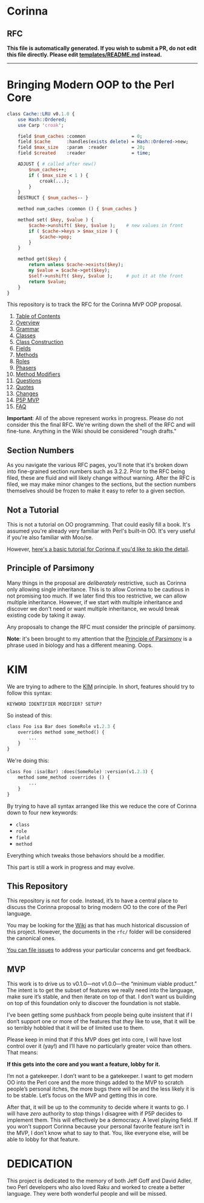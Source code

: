 # Corinna

## RFC

**This file is automatically generated. If you wish to submit a PR, do not
edit this file directly. Please edit
[templates/README.md](https://github.com/Ovid/Cor/tree/master/templates/README.md) instead.**

---

# Bringing Modern OOP to the Perl Core

```perl
class Cache::LRU v0.1.0 {
    use Hash::Ordered;
    use Carp 'croak';

    field $num_caches :common                 = 0;
    field $cache      :handles(exists delete) = Hash::Ordered->new;
    field $max_size   :param  :reader         = 20;
    field $created    :reader                 = time;

    ADJUST { # called after new()
        $num_caches++;
        if ( $max_size < 1 ) {
            croak(...);
        }
    }
    DESTRUCT { $num_caches-- }

    method num_caches :common () { $num_caches }

    method set( $key, $value ) {
        $cache->unshift( $key, $value );    # new values in front
        if ( $cache->keys > $max_size ) {
            $cache->pop;
        }
    }

    method get($key) {
        return unless $cache->exists($key);
        my $value = $cache->get($key);
        $self->unshift( $key, $value );     # put it at the front
        return $value;
    }
}
```

This repository is to track the RFC for the Corinna MVP OOP proposal.

1. [Table of Contents](rfc/toc.md)
2. [Overview](rfc/overview.md)
3. [Grammar](rfc/grammar.md)
4. [Classes](rfc/classes.md)
5. [Class Construction](rfc/class-construction.md)
6. [Fields](rfc/attributes.md)
7. [Methods](rfc/methods.md)
8. [Roles](rfc/roles.md)
9. [Phasers](rfc/phasers.md)
10. [Method Modifiers](rfc/method-modifiers.md)
11. [Questions](rfc/questions.md)
12. [Quotes](rfc/quotes.md)
13. [Changes](rfc/major-changes.md)
14. [P5P MVP](rfc/mvp.md)
15. [FAQ](rfc/faq.md)


**Important**: All of the above represent works in progress. Please do not
consider this the final RFC. We're writing down the shell of the RFC and will
fine-tune. Anything in the Wiki should be considered "rough drafts."

## Section Numbers

As you navigate the various RFC pages, you'll note that it's broken down into
fine-grained section numbers such as 3.2.2. Prior to the RFC being filed,
these are fluid and will likely change without warning. After the RFC is
filed, we may make minor changes to the sections, but the section numbers
themselves should be frozen to make it easy to refer to a given section.

## Not a Tutorial

This is not a tutorial on OO programming. That could easily fill a book. It's
assumed you're already very familiar with Perl's built-in OO. It's very useful
if you're also familiar with Moo/se.

However, [here's a basic tutorial for Corinna if you'd like to skip the
detail](https://github.com/Ovid/Cor/blob/master/pod/perlclasstut.pod).

## Principle of Parsimony

Many things in the proposal are _deliberately_ restrictive, such as Corinna
only allowing single inheritance. This is to allow Corinna to be cautious in
not promising too much. If we later find this too restrictive, we can allow
multiple inheritance. However, if we start with multiple inheritance and
discover we don't need or want multiple inheritance, we would break existing
code by taking it away.

Any proposals to change the RFC must consider the principle of parsimony.

**Note**: it's been brought to my attention that the [Principle of
Parsimony](https://www.oxfordreference.com/display/10.1093/oi/authority.20110803100346221)
is a phrase used in biology and has a different meaning. Oops.

# KIM

We are trying to adhere to the
[KIM](https://ovid.github.io/articles/language-design-consistency.html)
principle. In short, features should try to follow this syntax:

```
KEYWORD IDENTIFIER MODIFIER? SETUP?
```

So instead of this:

```perl
class Foo isa Bar does SomeRole v1.2.3 {
    overrides method some_method() {
        ...
    }
}
```

We're doing this:

```perl
class Foo :isa(Bar) :does(SomeRole) :version(v1.2.3) {
    method some_method :overrides () {
        ...
    }
}
```

By trying to have all syntax arranged like this we reduce the core of Corinna
down to four new keywords:

* `class`
* `role`
* `field`
* `method`

Everything which tweaks those behaviors should be a modifier.

This part is still a work in progress and may evolve.

## This Repository

This repository is not for code. Instead, it’s to have a central place to
discuss the Corinna proposal to bring modern OO to the core of the Perl
language. 

You may be looking for the [Wiki](https://github.com/Ovid/Cor/wiki) as that
has much historical discussion of this project. However, the documents in the
`rfc/` folder will be considered the canonical ones.

[You can file issues](https://github.com/Ovid/Cor/issues) to address your
particular concerns and get feedback.

## MVP

This work is to drive us to v0.1.0—not v1.0.0—the “minimum viable product.” The
intent is to get the subset of features we really need into the language, make
sure it’s stable, and then iterate on top of that. I don’t want us building on
top of this foundation only to discover the foundation is not stable.

I’ve been getting some pushback from people being quite insistent that if I
don‘t support one or more of the features that _they_ like to use, that it will
be so terribly hobbled that it will be of limited use to them.

Please keep in mind that if this MVP does get into core, I will have lost
control over it (yay!) and I’ll have no particularly greater voice than others.
That means:

**If this gets into the core and you want a feature, lobby for it.**

I’m not a gatekeeper. I don’t want to be a gatekeeper. I want to get modern OO
into the Perl core and the more things added to the MVP to scratch people’s
personal itches, the more bugs there will be and the less likely it is to be
stable. Let’s focus on the MVP and getting this in core.

After that, it will be up to the community to decide where it wants to go. I
will have _zero_ authority to stop things I disagree with if P5P decides to
implement them. This will effectively be a democracy. A level playing field.
If you won’t support Corinna because your personal favorite feature isn’t in
the MVP, I don’t know what to say to that. You, like everyone else, will be
able to lobby for that feature.

# DEDICATION

This project is dedicated to the memory of both Jeff Goff and David Adler,
two Perl developers who also loved Raku and worked to create a better
language. They were both wonderful people and will be missed.

